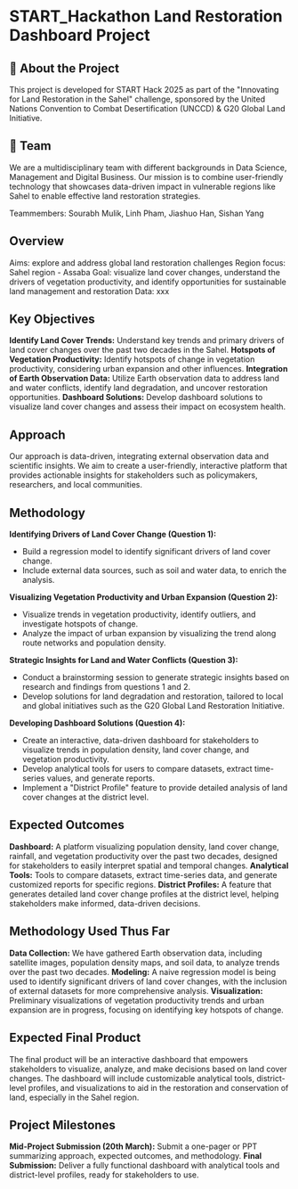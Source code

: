 # START_Hackathon Land Restoration Dashboard Project

## 📌 About the Project
This project is developed for START Hack 2025 as part of the "Innovating for Land Restoration in the Sahel" challenge, sponsored by the United Nations Convention to Combat Desertification (UNCCD) & G20 Global Land Initiative.

## 👥 Team
We are a multidisciplinary team with different backgrounds in Data Science, Management and Digital Business.
Our mission is to combine user-friendly technology that showcases data-driven impact in vulnerable regions like Sahel to enable effective land restoration strategies.

Teammembers: Sourabh Mulik, Linh Pham, Jiashuo Han, Sishan Yang

## Overview
Aims: explore and address global land restoration challenges
Region focus: Sahel region - Assaba 
Goal: visualize land cover changes, understand the drivers of vegetation productivity, and identify opportunities for sustainable land management and restoration
Data: xxx

## Key Objectives
**Identify Land Cover Trends:** Understand key trends and primary drivers of land cover changes over the past two decades in the Sahel.
**Hotspots of Vegetation Productivity:** Identify hotspots of change in vegetation productivity, considering urban expansion and other influences.
**Integration of Earth Observation Data:** Utilize Earth observation data to address land and water conflicts, identify land degradation, and uncover restoration opportunities.
**Dashboard Solutions:** Develop dashboard solutions to visualize land cover changes and assess their impact on ecosystem health.

## Approach
Our approach is data-driven, integrating external observation data and scientific insights. We aim to create a user-friendly, interactive platform that provides actionable insights for stakeholders such as policymakers, researchers, and local communities.

## Methodology

**Identifying Drivers of Land Cover Change (Question 1):**
- Build a regression model to identify significant drivers of land cover change.
- Include external data sources, such as soil and water data, to enrich the analysis.

**Visualizing Vegetation Productivity and Urban Expansion (Question 2):**
- Visualize trends in vegetation productivity, identify outliers, and investigate hotspots of change.
- Analyze the impact of urban expansion by visualizing the trend along route networks and population density.

**Strategic Insights for Land and Water Conflicts (Question 3):**
- Conduct a brainstorming session to generate strategic insights based on research and findings from questions 1 and 2.
- Develop solutions for land degradation and restoration, tailored to local and global initiatives such as the G20 Global Land Restoration Initiative.

**Developing Dashboard Solutions (Question 4):**
- Create an interactive, data-driven dashboard for stakeholders to visualize trends in population density, land cover change, and vegetation productivity.
- Develop analytical tools for users to compare datasets, extract time-series values, and generate reports.
- Implement a "District Profile" feature to provide detailed analysis of land cover changes at the district level.

## Expected Outcomes
**Dashboard:** A platform visualizing population density, land cover change, rainfall, and vegetation productivity over the past two decades, designed for stakeholders to easily interpret spatial and temporal changes.
**Analytical Tools:** Tools to compare datasets, extract time-series data, and generate customized reports for specific regions.
**District Profiles:** A feature that generates detailed land cover change profiles at the district level, helping stakeholders make informed, data-driven decisions.

## Methodology Used Thus Far
**Data Collection:** We have gathered Earth observation data, including satellite images, population density maps, and soil data, to analyze trends over the past two decades.
**Modeling:** A naive regression model is being used to identify significant drivers of land cover changes, with the inclusion of external datasets for more comprehensive analysis.
**Visualization:** Preliminary visualizations of vegetation productivity trends and urban expansion are in progress, focusing on identifying key hotspots of change.

## Expected Final Product
The final product will be an interactive dashboard that empowers stakeholders to visualize, analyze, and make decisions based on land cover changes. The dashboard will include customizable analytical tools, district-level profiles, and visualizations to aid in the restoration and conservation of land, especially in the Sahel region.

## Project Milestones
**Mid-Project Submission (20th March):** Submit a one-pager or PPT summarizing approach, expected outcomes, and methodology.
**Final Submission:** Deliver a fully functional dashboard with analytical tools and district-level profiles, ready for stakeholders to use.


